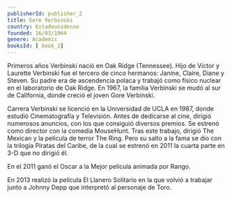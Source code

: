 ```yaml
---
publisherId: publisher_2
title: Gore Verbinski
country: Estadounidense
founded: 16/03/1964
genere: Academic
booksId: [ book_2]
---
```


Primeros años
Verbinski nació en Oak Ridge (Tennessee). Hijo de Víctor y Laurette Verbinski fue el tercero de cinco hermanos: Janine, Claire, Diane y Steven. Su padre era de ascendencia polaca y trabajó como físico nuclear en el laboratorio de Oak Ridge. En 1967, la familia Verbinski se mudó al sur de California, donde creció el joven Gore Verbinski.

Carrera
Verbinski se licenció en la Universidad de UCLA en 1987, donde estudió Cinematografía y Televisión. Antes de dedicarse al cine, dirigió numerosos anuncios, con los que consiguió diversos premios. Se estrenó como director con la comedia MouseHunt. Tras este trabajo, dirigió The Mexican y la película de terror The Ring. Pero su salto a la fama se dio con la trilogía Piratas del Caribe, de la cual se estrenó en 2011 la cuarta parte en 3-D que no dirigió él.

En el 2011 ganó el Oscar a la Mejor película animada por Rango.

En 2013 realizó la película El Llanero Solitario en la que volvió a trabajar junto a Johnny Depp que interpretó al personaje de Toro.